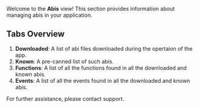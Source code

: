 Welcome to the **Abis** view! This section provides information about managing abis in your application.

## Tabs Overview

1. **Downloaded**: A list of abi files downloaded during the opertaion of the app.
2. **Known**: A pre-canned list of such abis.
3. **Functions**: A list of all the functions found in all the downloaded and known abis.
4. **Events**: A list of all the events found in all the downloaded and known abis.

For further assistance, please contact support.
